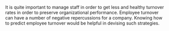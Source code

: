 It is quite important to manage staff in order to get less and healthy turnover rates in
order to preserve organizational performance. Employee turnover can have a number
of negative repercussions for a company. Knowing how to predict employee turnover
would be helpful in devising such strategies.
